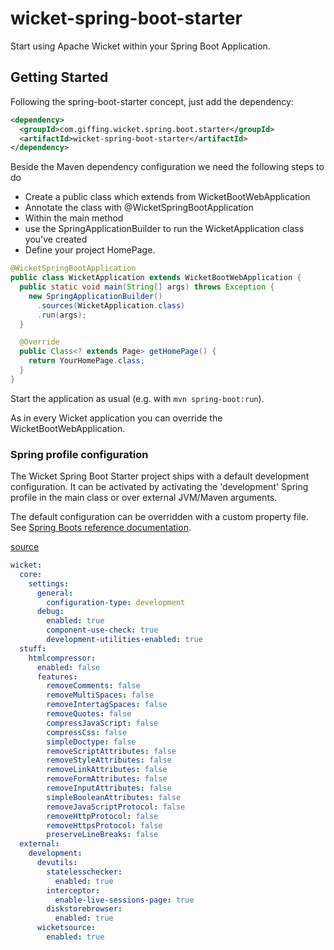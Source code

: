 # wicket-spring-boot-starter

Start using Apache Wicket within your Spring Boot Application.

## Getting Started

Following the spring-boot-starter concept, just add the dependency:

```xml
<dependency>
  <groupId>com.giffing.wicket.spring.boot.starter</groupId>
  <artifactId>wicket-spring-boot-starter</artifactId>
</dependency>
```

Beside the Maven dependency configuration we need the following steps to do

* Create a public class which extends from WicketBootWebApplication
* Annotate the class with @WicketSpringBootApplication
* Within the main method
* use the SpringApplicationBuilder to run the WicketApplication class you've created
* Define your project HomePage.


```java
@WicketSpringBootApplication
public class WicketApplication extends WicketBootWebApplication {
  public static void main(String[] args) throws Exception {
    new SpringApplicationBuilder()
      .sources(WicketApplication.class)
      .run(args);
  }

  @Override
  public Class<? extends Page> getHomePage() {
    return YourHomePage.class;
  }
}
```

Start the application as usual (e.g. with `mvn spring-boot:run`).

As in every Wicket application you can override the WicketBootWebApplication.

### Spring profile configuration

The Wicket Spring Boot Starter project ships with a default development configuration.
It can be activated by activating the 'development' Spring profile in the main class or over
external JVM/Maven arguments.

The default configuration can be overridden with a custom property file. See [Spring Boots reference documentation](http://docs.spring.io/spring-boot/docs/current/reference/htmlsingle/#boot-features-external-config).

[source](wicket-spring-boot-starter/src/main/resources/application-development.yml)
```yml
wicket:
  core:
    settings:
      general:
        configuration-type: development
      debug:
        enabled: true
        component-use-check: true
        development-utilities-enabled: true
  stuff:
    htmlcompressor:
      enabled: false
      features:
        removeComments: false
        removeMultiSpaces: false
        removeIntertagSpaces: false
        removeQuotes: false
        compressJavaScript: false
        compressCss: false
        simpleDoctype: false
        removeScriptAttributes: false
        removeStyleAttributes: false
        removeLinkAttributes: false
        removeFormAttributes: false
        removeInputAttributes: false
        simpleBooleanAttributes: false
        removeJavaScriptProtocol: false
        removeHttpProtocol: false
        removeHttpsProtocol: false
        preserveLineBreaks: false
  external:
    development:
      devutils:
        statelesschecker:
          enabled: true
        interceptor:
          enable-live-sessions-page: true
        diskstorebrowser:
          enabled: true
      wicketsource:
        enabled: true
```

